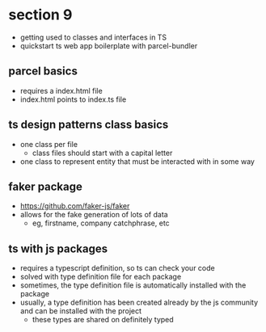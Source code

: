 # section 9
- getting used to classes and interfaces in TS
- quickstart ts web app boilerplate with parcel-bundler

## parcel basics
- requires a index.html file
- index.html points to index.ts file

## ts design patterns class basics
- one class per file 
  - class files should start with a capital letter
- one class to represent entity that must be interacted with in some way

## faker package
- https://github.com/faker-js/faker
- allows for the fake generation of lots of data
  - eg, firstname, company catchphrase, etc

## ts with js packages
- requires a typescript definition, so ts can check your code
- solved with type definition file for each package
- sometimes, the type definition file is automatically installed with the package
- usually, a type definition has been created already by the js community and can be installed with the project
  - these types are shared on definitely typed